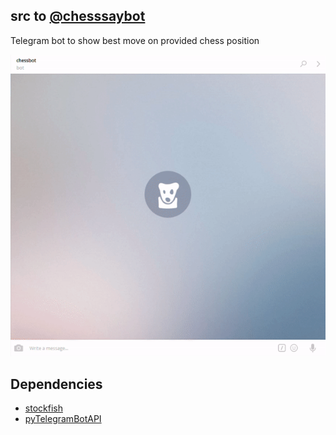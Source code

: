 ## src to [@chesssaybot](https://telegram.me/chesssaybot)

Telegram bot to show best move on provided chess position

![example](/example.gif?raw=true "")

## Dependencies

* [stockfish](https://github.com/Dani4kor/stockfishpy)
* [pyTelegramBotAPI](https://github.com/eternnoir/pyTelegramBotAPI)

